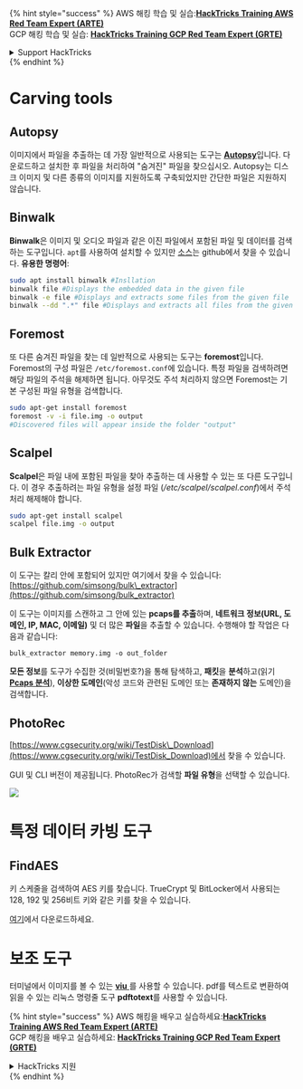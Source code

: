 {% hint style="success" %}
AWS 해킹 학습 및 실습:<img src="/.gitbook/assets/arte.png" alt="" data-size="line">[**HackTricks Training AWS Red Team Expert (ARTE)**](https://training.hacktricks.xyz/courses/arte)<img src="/.gitbook/assets/arte.png" alt="" data-size="line">\
GCP 해킹 학습 및 실습: <img src="/.gitbook/assets/grte.png" alt="" data-size="line">[**HackTricks Training GCP Red Team Expert (GRTE)**<img src="/.gitbook/assets/grte.png" alt="" data-size="line">](https://training.hacktricks.xyz/courses/grte)

<details>

<summary>Support HackTricks</summary>

* [**구독 요금제**](https://github.com/sponsors/carlospolop)를 확인하세요!
* 💬 [**디스코드 그룹**](https://discord.gg/hRep4RUj7f) 또는 [**텔레그램 그룹**](https://t.me/peass)에 **가입**하거나 **트위터** 🐦 [**@hacktricks\_live**](https://twitter.com/hacktricks\_live)**를 팔로우**하세요.
* [**HackTricks**](https://github.com/carlospolop/hacktricks) 및 [**HackTricks Cloud**](https://github.com/carlospolop/hacktricks-cloud) 깃허브 저장소에 PR을 제출하여 해킹 요령을 공유하세요.

</details>
{% endhint %}


# Carving tools

## Autopsy

이미지에서 파일을 추출하는 데 가장 일반적으로 사용되는 도구는 [**Autopsy**](https://www.autopsy.com/download/)입니다. 다운로드하고 설치한 후 파일을 처리하여 "숨겨진" 파일을 찾으십시오. Autopsy는 디스크 이미지 및 다른 종류의 이미지를 지원하도록 구축되었지만 간단한 파일은 지원하지 않습니다.

## Binwalk <a id="binwalk"></a>

**Binwalk**은 이미지 및 오디오 파일과 같은 이진 파일에서 포함된 파일 및 데이터를 검색하는 도구입니다.
`apt`를 사용하여 설치할 수 있지만 [소스](https://github.com/ReFirmLabs/binwalk)는 github에서 찾을 수 있습니다.
**유용한 명령어**:
```bash
sudo apt install binwalk #Insllation
binwalk file #Displays the embedded data in the given file
binwalk -e file #Displays and extracts some files from the given file
binwalk --dd ".*" file #Displays and extracts all files from the given file
```
## Foremost

또 다른 숨겨진 파일을 찾는 데 일반적으로 사용되는 도구는 **foremost**입니다. Foremost의 구성 파일은 `/etc/foremost.conf`에 있습니다. 특정 파일을 검색하려면 해당 파일의 주석을 해제하면 됩니다. 아무것도 주석 처리하지 않으면 Foremost는 기본 구성된 파일 유형을 검색합니다.
```bash
sudo apt-get install foremost
foremost -v -i file.img -o output
#Discovered files will appear inside the folder "output"
```
## **Scalpel**

**Scalpel**은 파일 내에 포함된 파일을 찾아 추출하는 데 사용할 수 있는 또 다른 도구입니다. 이 경우 추출하려는 파일 유형을 설정 파일 \(_/etc/scalpel/scalpel.conf_\)에서 주석 처리 해제해야 합니다.
```bash
sudo apt-get install scalpel
scalpel file.img -o output
```
## Bulk Extractor

이 도구는 칼리 안에 포함되어 있지만 여기에서 찾을 수 있습니다: [https://github.com/simsong/bulk\_extractor](https://github.com/simsong/bulk_extractor)

이 도구는 이미지를 스캔하고 그 안에 있는 **pcaps를 추출**하며, **네트워크 정보\(URL, 도메인, IP, MAC, 이메일\)** 및 더 많은 **파일**을 추출할 수 있습니다. 수행해야 할 작업은 다음과 같습니다:
```text
bulk_extractor memory.img -o out_folder
```
**모든 정보**를 도구가 수집한 것\(비밀번호?\)을 통해 탐색하고, **패킷**을 **분석**하고\(읽기[ **Pcaps 분석**](../pcap-inspection/)\), **이상한 도메인**\(악성 코드와 관련된 도메인 또는 **존재하지 않는** 도메인\)을 검색합니다.

## PhotoRec

[https://www.cgsecurity.org/wiki/TestDisk\_Download](https://www.cgsecurity.org/wiki/TestDisk_Download)에서 찾을 수 있습니다.

GUI 및 CLI 버전이 제공됩니다. PhotoRec가 검색할 **파일 유형**을 선택할 수 있습니다.

![](../../../.gitbook/assets/image%20%28524%29.png)

# 특정 데이터 카빙 도구

## FindAES

키 스케줄을 검색하여 AES 키를 찾습니다. TrueCrypt 및 BitLocker에서 사용되는 128, 192 및 256비트 키와 같은 키를 찾을 수 있습니다.

[여기](https://sourceforge.net/projects/findaes/)에서 다운로드하세요.

# 보조 도구

터미널에서 이미지를 볼 수 있는 [**viu** ](https://github.com/atanunq/viu)를 사용할 수 있습니다.
pdf를 텍스트로 변환하여 읽을 수 있는 리눅스 명령줄 도구 **pdftotext**를 사용할 수 있습니다.



{% hint style="success" %}
AWS 해킹을 배우고 실습하세요:<img src="/.gitbook/assets/arte.png" alt="" data-size="line">[**HackTricks Training AWS Red Team Expert (ARTE)**](https://training.hacktricks.xyz/courses/arte)<img src="/.gitbook/assets/arte.png" alt="" data-size="line">\
GCP 해킹을 배우고 실습하세요: <img src="/.gitbook/assets/grte.png" alt="" data-size="line">[**HackTricks Training GCP Red Team Expert (GRTE)**<img src="/.gitbook/assets/grte.png" alt="" data-size="line">](https://training.hacktricks.xyz/courses/grte)

<details>

<summary>HackTricks 지원</summary>

* [**구독 요금제**](https://github.com/sponsors/carlospolop)를 확인하세요!
* 💬 [**디스코드 그룹**](https://discord.gg/hRep4RUj7f) 또는 [**텔레그램 그룹**](https://t.me/peass)에 **참여**하거나 **트위터** 🐦 [**@hacktricks\_live**](https://twitter.com/hacktricks\_live)**를 팔로우**하세요.
* **HackTricks** 및 **HackTricks Cloud** 깃허브 저장소에 PR을 제출하여 해킹 트릭을 공유하세요.

</details>
{% endhint %}
